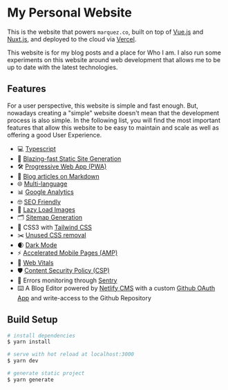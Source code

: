 # My Personal Website

This is the website that powers `marquez.co`, built on top of [Vue.js][vue] and [Nuxt.js][nuxt], and deployed to the cloud via [Vercel](vercel).

This website is for my blog posts and a place for Who I am. I also run some experiments on this website around web development that allows me to be up to date with the latest technologies.

## Features

For a user perspective, this website is simple and fast enough. But, nowadays creating a "simple" website doesn't mean that the development process is also simple. In the following list, you will find the most important features that allow this website to be easy to maintain and scale as well as offering a good User Experience.

- 💻 [Typescript][typescript]
- 🚀 [Blazing-fast Static Site Generation][jamstack]
- 🛠 [Progressive Web App (PWA)][pwa]
- 📝 [Blog articles on Markdown][markdown]
- 🌐 [Multi-language][i18n]
- 📊 [Google Analytics][google-analytics]
- 🤓 [SEO Friendly][seo]
- 🌅 [Lazy Load Images][lazy-load-images]
- 🗂 [Sitemap Generation][sitemap]
- 🎨 CSS3 with [Tailwind CSS][tailwind]
- ✂️ [Unused CSS removal][unused-css-rules]
- 🌒 [Dark Mode][dark-mode]
- ⚡️ [Accelerated Mobile Pages (AMP)][amp]
- 🏃 [Web Vitals][web-vitals]
- 🛡 [Content Security Policy (CSP)][csp]
- 🐛 Errors monitoring through [Sentry][sentry]
- ⌨️ A Blog Editor powered by [Netlify CMS][netlify-cms] with a custom [Github OAuth App][github-oauth] and write-access to the Github Repository


## Build Setup

```bash
# install dependencies
$ yarn install

# serve with hot reload at localhost:3000
$ yarn dev

# generate static project
$ yarn generate
```


[vue]: https://vuejs.org
[nuxt]: https://nuxtjs.org
[vercel]: https://vercel.com
[tailwind]: https://tailwindcss.com
[typescript]: https://www.typescriptlang.org
[jamstack]: https://jamstack.org
[pwa]: https://web.dev/progressive-web-apps/
[markdown]: https://guides.github.com/features/mastering-markdown/
[i18n]: https://en.wikipedia.org/wiki/Internationalization_and_localization
[google-analytics]: https://developers.google.com/analytics/
[seo]: https://support.google.com/webmasters/answer/7451184?hl=en
[lazy-load-images]: https://developers.google.com/web/fundamentals/performance/lazy-loading-guidance/images-and-video
[sitemap]: https://support.google.com/webmasters/answer/156184?hl=en
[unused-css-rules]: https://web.dev/unused-css-rules/
[dark-mode]: https://web.dev/prefers-color-scheme/
[amp]: https://amp.dev
[web-vitals]: https://web.dev/vitals/
[csp]: https://developer.mozilla.org/en-US/docs/Web/HTTP/CSP
[sentry]: https://sentry.io/welcome/
[netlify-cms]: https://www.netlifycms.org/
[github-oauth]: https://developer.github.com/apps/building-oauth-apps/
